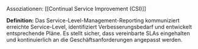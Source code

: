 Assoziationen: [[Continual Service Improvement (CSI)]]

**Definition:**
Das Service-Level-Management-Reporting kommuniziert erreichte Service-Level, identifiziert Verbesserungsbedarf und entwickelt entsprechende Pläne. Es stellt sicher, dass vereinbarte SLAs eingehalten und kontinuierlich an die Geschäftsanforderungen angepasst werden.